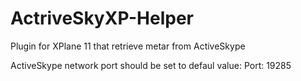 # ActriveSkyXP-Helper
Plugin for XPlane 11 that retrieve metar from ActiveSkype

ActiveSkype network port should be set to defaul value:
Port: 19285
